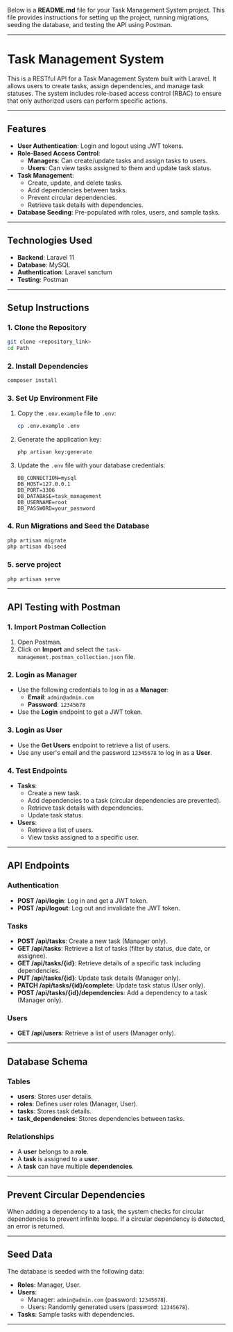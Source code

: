 Below is a **README.md** file for your Task Management System project. This file provides instructions for setting up the project, running migrations, seeding the database, and testing the API using Postman.

---

# Task Management System

This is a RESTful API for a Task Management System built with Laravel. It allows users to create tasks, assign dependencies, and manage task statuses. The system includes role-based access control (RBAC) to ensure that only authorized users can perform specific actions.

---

## **Features**
- **User Authentication**: Login and logout using JWT tokens.
- **Role-Based Access Control**:
  - **Managers**: Can create/update tasks and assign tasks to users.
  - **Users**: Can view tasks assigned to them and update task status.
- **Task Management**:
  - Create, update, and delete tasks.
  - Add dependencies between tasks.
  - Prevent circular dependencies.
  - Retrieve task details with dependencies.
- **Database Seeding**: Pre-populated with roles, users, and sample tasks.

---

## **Technologies Used**
- **Backend**: Laravel 11
- **Database**: MySQL
- **Authentication**: Laravel sanctum
- **Testing**: Postman

---

## **Setup Instructions**

### **1. Clone the Repository**
```bash
git clone <repository_link>
cd Path
```

### **2. Install Dependencies**
```bash
composer install
```

### **3. Set Up Environment File**
1. Copy the `.env.example` file to `.env`:
   ```bash
   cp .env.example .env
   ```
2. Generate the application key:
   ```bash
   php artisan key:generate
   ```
3. Update the `.env` file with your database credentials:
   ```env
   DB_CONNECTION=mysql
   DB_HOST=127.0.0.1
   DB_PORT=3306
   DB_DATABASE=task_management
   DB_USERNAME=root
   DB_PASSWORD=your_password
   ```

### **4. Run Migrations and Seed the Database**
```bash
php artisan migrate
php artisan db:seed
```

### **5. serve project**
```bash
php artisan serve
```

---

## **API Testing with Postman**

### **1. Import Postman Collection**
1. Open Postman.
2. Click on **Import** and select the `task-management.postman_collection.json` file.

### **2. Login as Manager**
- Use the following credentials to log in as a **Manager**:
  - **Email**: `admin@admin.com`
  - **Password**: `12345678`
- Use the **Login** endpoint to get a JWT token.

### **3. Login as User**
- Use the **Get Users** endpoint to retrieve a list of users.
- Use any user's email and the password `12345678` to log in as a **User**.

### **4. Test Endpoints**
- **Tasks**:
  - Create a new task.
  - Add dependencies to a task (circular dependencies are prevented).
  - Retrieve task details with dependencies.
  - Update task status.
- **Users**:
  - Retrieve a list of users.
  - View tasks assigned to a specific user.

---

## **API Endpoints**

### **Authentication**
- **POST /api/login**: Log in and get a JWT token.
- **POST /api/logout**: Log out and invalidate the JWT token.

### **Tasks**
- **POST /api/tasks**: Create a new task (Manager only).
- **GET /api/tasks**: Retrieve a list of tasks (filter by status, due date, or assignee).
- **GET /api/tasks/{id}**: Retrieve details of a specific task including dependencies.
- **PUT /api/tasks/{id}**: Update task details (Manager only).
- **PATCH /api/tasks/{id}/complete**: Update task status (User only).
- **POST /api/tasks/{id}/dependencies**: Add a dependency to a task (Manager only).

### **Users**
- **GET /api/users**: Retrieve a list of users (Manager only).

---

## **Database Schema**

### **Tables**
- **users**: Stores user details.
- **roles**: Defines user roles (Manager, User).
- **tasks**: Stores task details.
- **task_dependencies**: Stores dependencies between tasks.

### **Relationships**
- A **user** belongs to a **role**.
- A **task** is assigned to a **user**.
- A **task** can have multiple **dependencies**.

---

## **Prevent Circular Dependencies**
When adding a dependency to a task, the system checks for circular dependencies to prevent infinite loops. If a circular dependency is detected, an error is returned.

---

## **Seed Data**
The database is seeded with the following data:
- **Roles**: Manager, User.
- **Users**:
  - Manager: `admin@admin.com` (password: `12345678`).
  - Users: Randomly generated users (password: `12345678`).
- **Tasks**: Sample tasks with dependencies.

---


